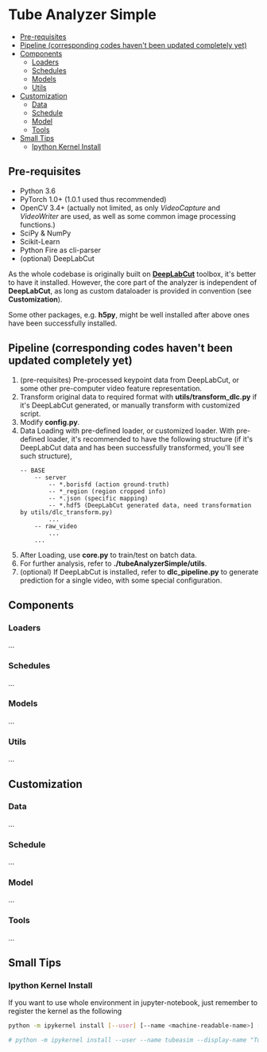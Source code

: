 <!-- omit in toc -->
# Tube Analyzer Simple <!-- omit in toc -->

- [Pre-requisites](#pre-requisites)
- [Pipeline (corresponding codes haven't been updated completely yet)](#pipeline-corresponding-codes-havent-been-updated-completely-yet)
- [Components](#components)
  - [Loaders](#loaders)
  - [Schedules](#schedules)
  - [Models](#models)
  - [Utils](#utils)
- [Customization](#customization)
  - [Data](#data)
  - [Schedule](#schedule)
  - [Model](#model)
  - [Tools](#tools)
- [Small Tips](#small-tips)
  - [Ipython Kernel Install](#ipython-kernel-install)


##  Pre-requisites

- Python 3.6
- PyTorch 1.0+ (1.0.1 used thus recommended)
- OpenCV 3.4+ (actually not limited, as only *VideoCapture* and *VideoWriter* are used, as well as some common image processing functions.)
- SciPy & NumPy
- Scikit-Learn
- Python Fire as cli-parser
- (optional) DeepLabCut

As the whole codebase is originally built on [**DeepLabCut**](https://github.com/AlexEMG/DeepLabCut) toolbox, it's better to have it installed. However, the core part of the analyzer is independent of **DeepLabCut**, as long as custom dataloader is provided in convention (see **Customization**).

Some other packages, e.g. **h5py**, might be well installed after above ones have been successfully installed.


## Pipeline (corresponding codes haven't been updated completely yet)

1. (pre-requisites) Pre-processed keypoint data from DeepLabCut, or some other pre-computer video feature representation.
2. Transform original data to required format with **utils/transform_dlc.py** if it's DeepLabCut generated, or manually transform with customized script.
3. Modify **config.py**.
4. Data Loading with pre-defined loader, or customized loader. With pre-defined loader, it's recommended to have the following structure (if it's DeepLabCut data and has been successfully transformed, you'll see such structure),
    ```
    -- BASE
        -- server
            -- *.borisfd (action ground-truth)
            -- *_region (region cropped info)
            -- *.json (specific mapping)
            -- *.hdf5 (DeepLabCut generated data, need transformation by utils/dlc_transform.py)
            ...
        -- raw_video
            ...
        ...
    ```
5. After Loading, use **core.py** to train/test on batch data.
6. For further analysis, refer to **./tubeAnalyzerSimple/utils**.
7. (optional) If DeepLabCut is installed, refer to **dlc_pipeline.py** to generate prediction for a single video, with some special configuration.


## Components

### Loaders

...

### Schedules

...

### Models

...

### Utils

...


## Customization

### Data

...

### Schedule

...

### Model

...

### Tools

...


## Small Tips

### Ipython Kernel Install

If you want to use whole environment in jupyter-notebook, just remember to register the kernel as the following

```Bash
python -m ipykernel install [--user] [--name <machine-readable-name>] [--display-name <"User Friendly Name">]

# python -m ipykernel install --user --name tubeasim --display-name "TubeAnalyzerSimple (testenv)"
```